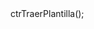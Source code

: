 <?php

require_once "controladores/plantilla.controlador.php";

$plantilla = new ControladorPlantilla();
$plantilla -> ctrTraerPlantilla();




